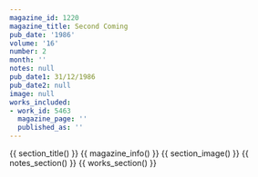 ```yaml
---
magazine_id: 1220
magazine_title: Second Coming
pub_date: '1986'
volume: '16'
number: 2
month: ''
notes: null
pub_date1: 31/12/1986
pub_date2: null
image: null
works_included:
- work_id: 5463
  magazine_page: ''
  published_as: ''
---
```


{{ section_title() }}
{{ magazine_info() }}
{{ section_image() }}
{{ notes_section() }}
{{ works_section() }}
